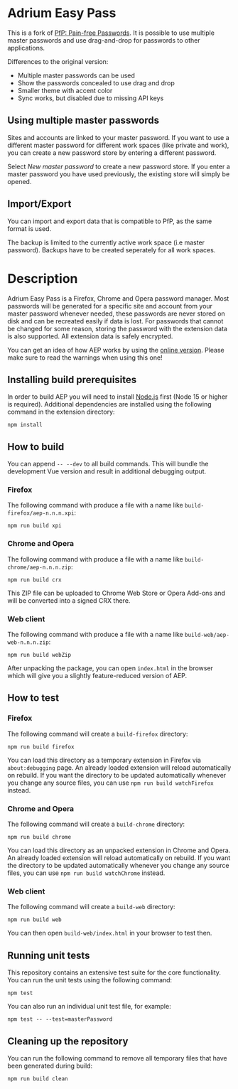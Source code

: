 Adrium Easy Pass
================

This is a fork of [PfP: Pain-free Passwords](https://pfp.works).
It is possible to use multiple master passwords and use drag-and-drop for passwords to other applications.

Differences to the original version:

* Multiple master passwords can be used
* Show the passwords concealed to use drag and drop
* Smaller theme with accent color
* Sync works, but disabled due to missing API keys

Using multiple master passwords
-------------------------------

Sites and accounts are linked to your master password.
If you want to use a different master password
for different work spaces (like private and work),
you can create a new password store by entering a different password.

Select *New master password* to create a new password store.
If you enter a master password you have used previously,
the existing store will simply be opened.

Import/Export
-------------

You can import and export data that is compatible to PfP,
as the same format is used.

The backup is limited to the currently active work space (i.e master password).
Backups have to be created seperately for all work spaces.

Description
===========

Adrium Easy Pass is a Firefox, Chrome and Opera password manager. Most passwords will be generated for a specific site and account from your master password whenever needed, these passwords are never stored on disk and can be recreated easily if data is lost. For passwords that cannot be changed for some reason, storing the password with the extension data is also supported. All extension data is safely encrypted.

You can get an idea of how AEP works by using the [online version](https://adrium.github.io/easypass/). Please make sure to read the warnings when using this one!

Installing build prerequisites
------------------------------

In order to build AEP you will need to install [Node.js](https://nodejs.org/) first (Node 15 or higher is required). Additional dependencies are installed using the following command in the extension directory:

    npm install

How to build
------------

You can append `-- --dev` to all build commands. This will bundle the development Vue version and result in additional debugging output.

### Firefox

The following command with produce a file with a name like `build-firefox/aep-n.n.n.xpi`:

    npm run build xpi

### Chrome and Opera

The following command with produce a file with a name like `build-chrome/aep-n.n.n.zip`:

    npm run build crx

This ZIP file can be uploaded to Chrome Web Store or Opera Add-ons and will be converted into a signed CRX there.

### Web client

The following command with produce a file with a name like `build-web/aep-web-n.n.n.zip`:

    npm run build webZip

After unpacking the package, you can open `index.html` in the browser which will give you a slightly feature-reduced version of AEP.

How to test
-----------

### Firefox

The following command will create a `build-firefox` directory:

    npm run build firefox

You can load this directory as a temporary extension in Firefox via `about:debugging` page. An already loaded extension will reload automatically on rebuild. If you want the directory to be updated automatically whenever you change any source files, you can use `npm run build watchFirefox` instead.

### Chrome and Opera

The following command will create a `build-chrome` directory:

    npm run build chrome

You can load this directory as an unpacked extension in Chrome and Opera. An already loaded extension will reload automatically on rebuild. If you want the directory to be updated automatically whenever you change any source files, you can use `npm run build watchChrome` instead.

### Web client

The following command will create a `build-web` directory:

    npm run build web

You can then open `build-web/index.html` in your browser to test then.

Running unit tests
------------------

This repository contains an extensive test suite for the core functionality. You can run the unit tests using the following command:

    npm test

You can also run an individual unit test file, for example:

    npm test -- --test=masterPassword

Cleaning up the repository
--------------------------

You can run the following command to remove all temporary files that have been generated during build:

    npm run build clean

